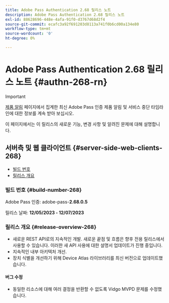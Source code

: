 ```yaml
---
title: Adobe Pass Authentication 2.68 릴리스 노트
description: Adobe Pass Authentication 2.68 릴리스 노트
exl-id: 88628696-448e-4afa-91f0-d3767d68d2f4
source-git-commit: ecafc3a92f691203d8113a741f0b6cd00a134e80
workflow-type: tm+mt
source-wordcount: '0'
ht-degree: 0%

---
```


# Adobe Pass Authentication 2.68 릴리스 노트 {#authn-268-rn}

>[!IMPORTANT]
>
> [제품 알림](/help/authentication/product-announcements.md) 페이지에서 집계한 최신 Adobe Pass 인증 제품 알림 및 서비스 중단 타임라인에 대한 정보를 계속 받아 보십시오.

이 페이지에서는 이 릴리스의 새로운 기능, 변경 사항 및 알려진 문제에 대해 설명합니다.

## 서버측 및 웹 클라이언트 {#server-side-web-clients-268}

* [빌드 번호](#build-number-268)
* [릴리스 개요](#release-overview-268)

### 빌드 번호 {#build-number-268}

Adobe Pass 인증: adobe-pass-**2.68.0.5**

릴리스 날짜: **12/05/2023 - 12/07/2023**

### 릴리스 개요 {#release-overview-268}

* 새로운 REST API로의 지속적인 개발. 새로운 끝점 및 흐름은 향후 전용 릴리스에서 사용할 수 있습니다. 이러한 새 API 사용에 대한 설명서 업데이트가 진행 중입니다.
* 지속적인 내부 아키텍처 개선.
* 장치 식별을 개선하기 위해 Device Atlas 라이브러리를 최신 버전으로 업데이트했습니다.

#### 버그 수정

* 동일한 리소스에 대해 여러 결정을 반환할 수 없도록 Vidgo MVPD 문제를 수정했습니다.
